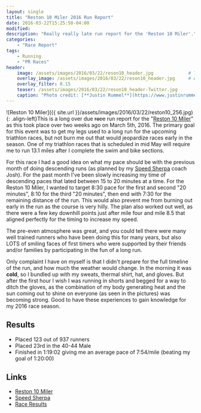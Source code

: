 ```yaml
---
layout: single
title: "Reston 10 Miler 2016 Run Report"
date: 2016-03-22T15:25:50-04:00
modified:
description: "Really really late run report for the 'Reston 10 Miler'." 	# For Twitter, not the Title
categories:
    - "Race Report"
tags:
    - Running
    - "PR Races"
header:
    image: /assets/images/2016/03/22/reson10_header.jpg				# Twitter (use 'teaser')
    overlay_image: /assets/images/2016/03/22/reson10_header.jpg		# Article header at 2048x768
    overlay_filter: 0.15
    teaser: /assets/images/2016/03/22/reson10_header-Twitter.jpg 		# Shrink image to 575 width
    caption: "Photo credit: [**Justin Rummel**](https://www.justinrummel.com)"
---
```


![Reston 10 Miler]({{ site.url }}/assets/images/2016/03/22/reston10_256.jpg){: .align-left}This is a long over due <strike>race</strike> run report for the "[Reston 10 Miler][reston]" as this took place over two weeks ago on March 5th, 2016.  The primary goal for this event was to get my legs used to a long run for the upcoming triathlon races, but not burn me out that would jeopardize races early in the season.  One of my triathlon races that is scheduled in mid May will require me to run 13.1 miles after I complete the swim and bike sections.

For this race I had a good idea on what my pace should be with the previous month of doing descending runs (as planned by my [Speed Sherpa][speedsherpa] coach Josh).  For the past month I've been slowly increasing my time of descending paces that lated between 15 to 20 minutes at a time.  For the Reston 10 Miler, I wanted to target 8:30 pace for the first and second "20 minutes", 8:10 for the third "20 minutes", then end with 7:30 for the remaining distance of the run.  This would also prevent me from burning out early in the run as the course is very hilly.  The plan also worked out well, as there were a few key downhill points just after mile four and mile 8.5 that aligned perfectly for the timing to increase my speed.

The pre-even atmosphere was great, and you could tell there were many well trained runners who have been doing this for many years, but also LOTS of smiling faces of first timers who were supported by their friends and/or families by participating in the fun of a long run.

Only complaint I have on myself is that I didn't prepare for the full timeline of the run, and how much the weather would change.  In the morning it was **cold**, so I bundled up with my sweats, thermal shirt, hat, and gloves.  But after the first hour I wish I was running in shorts and begged for a way to ditch the gloves, as the combination of my body generating heat and the sun coming out to shine on everyone (as seen in the pictures) was becoming strong.  Good to have these experiences to gain knowledge for my 2016 race season.

Results
---

- Placed 123 out of 937 runners
- Placed 23rd in the 40-44 Male
- Finished in 1:19:02 giving me an average pace of 7:54/mile (beating my goal of 1:20:00)

Links
---

- [Reston 10 Miler][reston]
- [Speed Sherpa][speedsherpa]
- [Race Results][results]

[reston]: http://www.prraces.com/reston/
[speedsherpa]: http://www.speedsherpa.com
[results]: http://s3.amazonaws.com/media.racebx.com/transfer/gen/5/6/d/56ddaccf-7c94-4d76-b149-651ac0a86526/mikes-updated-final-10-miler.htm

